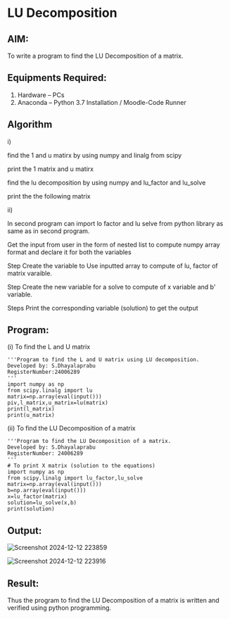 # LU Decomposition 

## AIM:
To write a program to find the LU Decomposition of a matrix.

## Equipments Required:
1. Hardware – PCs
2. Anaconda – Python 3.7 Installation / Moodle-Code Runner

## Algorithm
i)

find the 1 and u matirx by using numpy and linalg from scipy

print the 1 matrix and u matirx

find the lu decomposition by using numpy and lu_factor and lu_solve

print the the following  matrix

ii)

In second program can import lo factor and lu selve from python library as same as in second program.

Get the input from user in the form of nested list to compute numpy array format and declare it for both the variables

Step Create the variable to Use inputted array to compute of lu, factor of matrix varaible.

Step Create the new variable for a solve to compute of x variable and b' variable.

Steps Print the corresponding variable (solution) to get the output

## Program:
(i) To find the L and U matrix
```
'''Program to find the L and U matrix using LU decomposition.
Developed by: S.Dhayalaprabu
RegisterNumber:24006289
'''
import numpy as np
from scipy.linalg import lu
matrix=np.array(eval(input()))
piv,l_matrix,u_matrix=lu(matrix)
print(l_matrix)
print(u_matrix)
```
(ii) To find the LU Decomposition of a matrix
```
'''Program to find the LU Decomposition of a matrix.
Developed by: S.Dhayalaprabu
RegisterNumber: 24006289
'''
# To print X matrix (solution to the equations)
import numpy as np
from scipy.linalg import lu_factor,lu_solve
matrix=np.array(eval(input()))
b=np.array(eval(input()))
x=lu_factor(matrix)
solution=lu_solve(x,b)
print(solution)
```

## Output:
![Screenshot 2024-12-12 223859](https://github.com/user-attachments/assets/3e01d645-d92a-4b7e-96da-81f3279bb797)

![Screenshot 2024-12-12 223916](https://github.com/user-attachments/assets/8c4bbff1-1f68-4b87-93cc-1cd83a702972)

## Result:
Thus the program to find the LU Decomposition of a matrix is written and verified using python programming.

